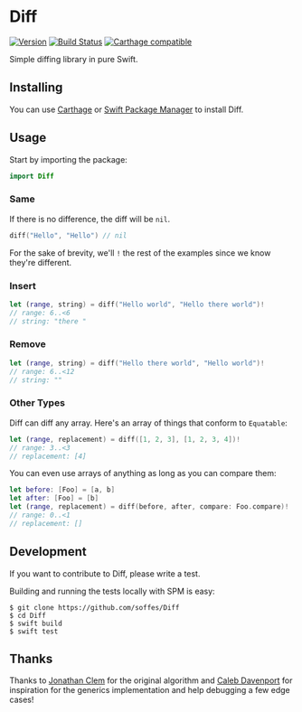 # Diff

[![Version](https://img.shields.io/github/release/soffes/Diff.svg)](https://github.com/soffes/Diff/releases)
[![Build Status](https://github.com/soffes/Color/workflows/Tests/badge.svg)](https://github.com/soffes/Color/actions)
[![Carthage compatible](https://img.shields.io/badge/Carthage-compatible-4BC51D.svg?style=flat)](https://github.com/Carthage/Carthage)

Simple diffing library in pure Swift.

## Installing

You can use [Carthage](https://github.com/Carthage/Carthage) or [Swift Package Manager](https://github.com/apple/swift-package-manager) to install Diff.


## Usage

Start by importing the package:

```swift
import Diff
```

### Same

If there is no difference, the diff will be `nil`.

``` swift
diff("Hello", "Hello") // nil
```

For the sake of brevity, we'll `!` the rest of the examples since we know they're different.


### Insert

``` swift
let (range, string) = diff("Hello world", "Hello there world")!
// range: 6..<6
// string: "there "
```


### Remove

``` swift
let (range, string) = diff("Hello there world", "Hello world")!
// range: 6..<12
// string: ""
```


### Other Types

Diff can diff any array. Here's an array of things that conform to `Equatable`:

``` swift
let (range, replacement) = diff([1, 2, 3], [1, 2, 3, 4])!
// range: 3..<3
// replacement: [4]
```

You can even use arrays of anything as long as you can compare them:

```swift
let before: [Foo] = [a, b]
let after: [Foo] = [b]
let (range, replacement) = diff(before, after, compare: Foo.compare)!
// range: 0..<1
// replacement: []
```

## Development

If you want to contribute to Diff, please write a test.

Building and running the tests locally with SPM is easy:

    $ git clone https://github.com/soffes/Diff
    $ cd Diff
    $ swift build
    $ swift test


## Thanks

Thanks to [Jonathan Clem](https://github.com/jclem) for the original algorithm and [Caleb Davenport](https://github.com/calebd) for inspiration for the generics implementation and help debugging a few edge cases!
